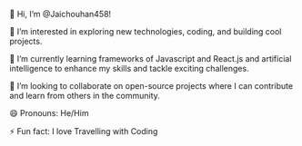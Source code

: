 👋 Hi, I’m @Jaichouhan458!

👀 I’m interested in exploring new technologies, coding, and building cool projects.

🌱 I’m currently learning frameworks of Javascript and React.js and artificial intelligence to enhance my skills and tackle exciting challenges.

💞️ I’m looking to collaborate on open-source projects where I can contribute and learn from others in the community.

😄 Pronouns: He/Him

⚡ Fun fact: I love Travelling with Coding


<!---
Jaichouhan458/Jaichouhan458 is a ✨ special ✨ repository because its `README.md` (this file) appears on your GitHub profile.
You can click the Preview link to take a look at your changes.
--->
